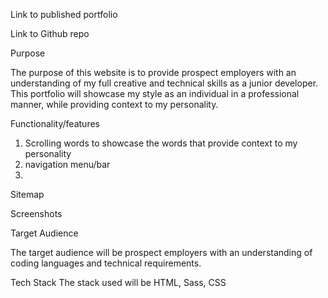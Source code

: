 Link to published portfolio

Link to Github repo

Purpose

The purpose of this website is to provide prospect employers with an understanding of my full creative and technical skills as a junior developer. This portfolio will showcase my style as an individual in a professional manner, while providing context to my personality. 

Functionality/features

1. Scrolling words to showcase the words that provide context to my personality
2. navigation menu/bar
3. 

Sitemap

Screenshots

Target Audience

The target audience will be prospect employers with an understanding of coding languages and technical requirements. 

Tech Stack
The stack used will be HTML, Sass, CSS  